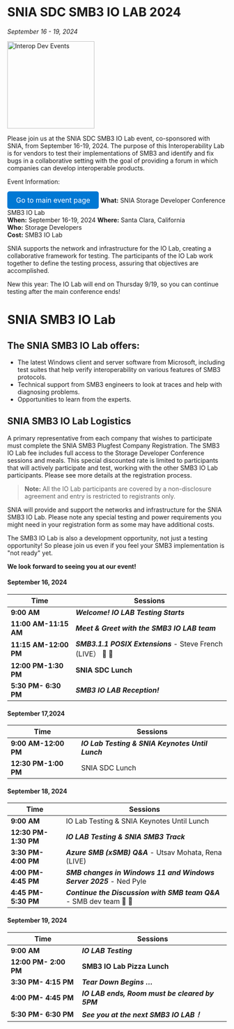 # SNIA SDC SMB3 IO LAB 2024

*September 16 - 19, 2024*

<img src="https://interopevents.com/images/events/generic/santaclara/headers/5769188-karina-carvalho-100449-unsplash.jpg" alt="Interop Dev Events" style="height:200px;">

Please join us at the SNIA SDC SMB3 IO Lab event, co-sponsored with SNIA, from September 16-19, 2024. The purpose of this Interoperability Lab is for vendors to test their implementations of SMB3 and identify and fix bugs in a collaborative setting with the goal of providing a forum in which companies can develop interoperable products.

Event Information:

<a href="#" style="display: inline-block; padding: 10px 20px; font-size: 16px; color: white; background-color: #0078D4; text-decoration: none; border-radius: 5px;">Go to main event page</a>
**What:** SNIA Storage Developer Conference SMB3 IO Lab  
**When:** September 16-19, 2024 
**Where:** Santa Clara, California  
**Who:** Storage Developers  
**Cost:** SMB3 IO Lab  

SNIA supports the network and infrastructure for the IO Lab, creating a collaborative framework for testing. The participants of the IO Lab work together to define the testing process, assuring that objectives are accomplished.

New this year: The IO Lab will end on Thursday 9/19, so you can continue testing after the main conference ends!

# SNIA SMB3 IO Lab

## The SNIA SMB3 IO Lab offers:

- The latest Windows client and server software from Microsoft, including test suites that help verify interoperability on various features of SMB3 protocols.
- Technical support from SMB3 engineers to look at traces and help with diagnosing problems.
- Opportunities to learn from the experts.

## SNIA SMB3 IO Lab Logistics

A primary representative from each company that wishes to participate must complete the SNIA SMB3 Plugfest Company Registration. The SMB3 IO Lab fee includes full access to the Storage Developer Conference sessions and meals. This special discounted rate is limited to participants that will actively participate and test, working with the other SMB3 IO Lab participants. Please see more details at the registration process.

> **Note:** All the IO Lab participants are covered by a non-disclosure agreement and entry is restricted to registrants only.

SNIA will provide and support the networks and infrastructure for the SNIA SMB3 IO Lab. Please note any special testing and power requirements you might need in your registration form as some may have additional costs.

The SMB3 IO Lab is also a development opportunity, not just a testing opportunity! So please join us even if you feel your SMB3 implementation is "not ready" yet.

**We look forward to seeing you at our event!**

#### September 16, 2024

| Time            | Sessions |
|----------------|----------|
| **9:00 AM**  | ***Welcome! IO LAB Testing Starts*** |
| **11:00 AM-11:15 AM**  | ***Meet & Greet with the SMB3 IO LAB team*** |
| **11:15 AM-12:00 PM** | ***SMB3.1.1 POSIX Extensions*** - Steve French (LIVE） 📄 🎥 |
| **12:00 PM-1:30 PM** | **SNIA SDC Lunch** |
| **5:30 PM- 6:30 PM** | ***SMB3 IO LAB Reception!*** |


#### September 17,2024

| Time            | Sessions |
|----------------|----------|
| **9:00 AM-12:00 PM**  | ***IO Lab Testing & SNIA Keynotes Until Lunch*** |
| **12:30 PM-1:00 PM**  | SNIA SDC Lunch  |


#### September 18, 2024

| Time            | Sessions |
|----------------|----------|
| **9:00 AM**  | IO Lab Testing & SNIA Keynotes Until Lunch |
| **12:30 PM-1:30 PM**  | ***IO LAB Testing & SNIA SMB3 Track***  |
| **3:30 PM- 4:00 PM**  | ***Azure SMB (xSMB) Q&A*** - Utsav Mohata, Rena (LIVE)   |
| **4:00 PM- 4:45 PM**  | ***SMB changes in Windows 11 and Windows Server 2025*** - Ned Pyle  |
| **4:45 PM- 5:30 PM**  | ***Continue the Discussion with SMB team Q&A*** - SMB dev team  📄 🎥 |


#### September 19, 2024

| Time            | Sessions |
|----------------|----------|
| **9:00 AM**  | ***IO LAB Testing*** |
| **12:00 PM- 2:00 PM**  | **SMB3 IO Lab Pizza Lunch**  |
| **3:30 PM- 4:15 PM**  | ***Tear Down Begins …*** |
| **4:00 PM- 4:45 PM**  | ***IO LAB ends, Room must be cleared by 5PM*** |
| **5:30 PM- 6:30 PM**  | ***See you at the next SMB3 IO LAB！*** |
